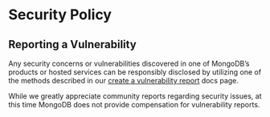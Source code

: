 # Security Policy

## Reporting a Vulnerability

Any security concerns or vulnerabilities discovered in one of MongoDB’s products or hosted services
can be responsibly disclosed by utilizing one of the methods described in our [create a vulnerability report](https://www.mongodb.com/docs/manual/tutorial/create-a-vulnerability-report/) docs page.

While we greatly appreciate community reports regarding security issues, at this time MongoDB does not provide compensation for vulnerability reports.
